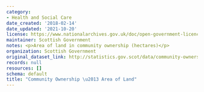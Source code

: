 ```yaml
---
category:
- Health and Social Care
date_created: '2018-02-14'
date_updated: '2021-10-20'
license: https://www.nationalarchives.gov.uk/doc/open-government-licence/version/3/
maintainer: Scottish Government
notes: <p>Area of land in community ownership (hectares)</p>
organization: Scottish Government
original_dataset_link: http://statistics.gov.scot/data/community-ownership-area-of-land
records: null
resources: []
schema: default
title: "Community Ownership \u2013 Area of Land"
---
```

